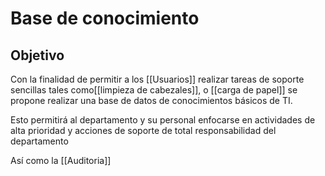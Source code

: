 # Base de conocimiento 

## Objetivo 

Con la finalidad de permitir a los [[Usuarios]] realizar tareas de soporte sencillas tales como[[limpieza de cabezales]], o [[carga de papel]] se propone realizar una base de datos de conocimientos básicos de TI.

Esto permitirá al departamento y su personal enfocarse en actividades de alta prioridad y acciones de soporte de total responsabilidad del departamento

Así como la [[Auditoria]]

